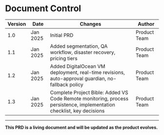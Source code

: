 # Document Control

| Version | Date | Changes | Author |
|---------|------|---------|--------|
| 1.0 | Jan 2025 | Initial PRD | Product Team |
| 1.1 | Jan 2025 | Added segmentation, QA workflow, disaster recovery, pricing tiers | Product Team |
| 1.2 | Jan 2025 | Added DigitalOcean VM deployment, real-time revisions, auto-approval guardian, no-fallback policy | Product Team |
| 1.3 | Jan 2025 | Complete Project Bible: Added VS Code Remote monitoring, process persistence, implementation checklist, key decisions | Product Team |

---

**This PRD is a living document and will be updated as the product evolves.**